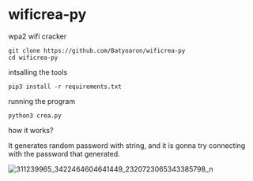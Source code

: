 # wificrea-py
wpa2 wifi cracker

    git clone https://github.com/Batyoaron/wificrea-py
    cd wificrea-py

intsalling the tools

    pip3 install -r requirements.txt
    
running the program

    python3 crea.py


how it works?

It generates random password with string, and it is gonna try connecting with the password that generated.


![311239965_3422464604641449_2320723065343385798_n](https://user-images.githubusercontent.com/111697446/194753503-0cbfd13a-39e2-4a28-bd5f-e020362cfbca.jpg)
